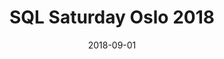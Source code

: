 ---
title: SQL Saturday Oslo 2018
brief: Saturday September 1st 2018
album_id: "72157699244153271"
user_id: "127113040@N04"
cover_photo: "1881_29580992187_442a30a102"
date: 2018-09-01
draft: false
---
